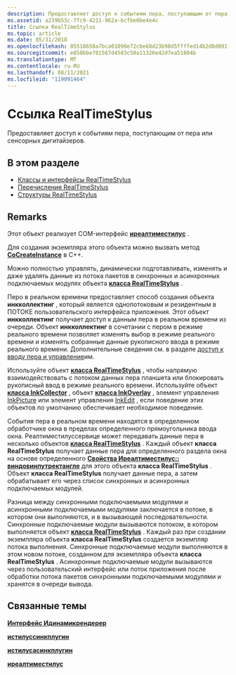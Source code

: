 ```yaml
---
description: Предоставляет доступ к событиям пера, поступающим от пера или сенсорных дигитайзеров.
ms.assetid: a239b53c-7fc9-4211-962a-6cfbe0be4e4c
title: Ссылка RealTimeStylus
ms.topic: article
ms.date: 05/31/2018
ms.openlocfilehash: 05518658a7bca01090e72cbe68d23b98d5ffffed14b2d8d091fa8c884e9f7c0f
ms.sourcegitcommit: e858bbe701567d4583c50a11326e42d7ea51804b
ms.translationtype: MT
ms.contentlocale: ru-RU
ms.lasthandoff: 08/11/2021
ms.locfileid: "119091464"
---
```

# <a name="realtimestylus-reference"></a>Ссылка RealTimeStylus

Предоставляет доступ к событиям пера, поступающим от пера или сенсорных дигитайзеров.

## <a name="in-this-section"></a>В этом разделе

-   [Классы и интерфейсы RealTimeStylus](realtimestylus-classes-and-interfaces.md)
-   [Перечисления RealTimeStylus](realtimestylus-enumerations.md)
-   [Структуры RealTimeStylus](realtimestylus-structures.md)

## <a name="remarks"></a>Remarks

Этот объект реализует COM-интерфейс [**иреалтиместилус**](/windows/desktop/api/RTSCom/nn-rtscom-irealtimestylus) .

Для создания экземпляра этого объекта можно вызвать метод [**CoCreateInstance**](/windows/win32/api/combaseapi/nf-combaseapi-cocreateinstance) в C++.

Можно полностью управлять, динамически подготавливать, изменять и даже удалять данные из потока пакетов в синхронных и асинхронных подключаемых модулях объекта [**класса RealTimeStylus**](realtimestylus-class.md) .

Перо в реальном времени предоставляет способ создания объекта **инкколлектинг** , который является однопотоковым и резидентным в ПОТОКЕ пользовательского интерфейса приложения. Этот объект **инкколлектинг** получает доступ к данным пера в реальном времени из очереди. Объект **инкколлектинг** в сочетании с пером в режиме реального времени позволяет изменять выбор в режиме реального времени и изменять собранные данные рукописного ввода в режиме реального времени. Дополнительные сведения см. в разделе [доступ к вводу пера и управление](accessing-and-manipulating-stylus-input.md)им.

Используйте объект [**класса RealTimeStylus**](realtimestylus-class.md) , чтобы напрямую взаимодействовать с потоком данных пера планшета или блокировать рукописный ввод в режиме реального времени. Используйте объект [**класса InkCollector**](inkcollector-class.md) , объект [**класса InkOverlay**](inkoverlay-class.md) , элемент управления [InkPicture](inkpicture-control-reference.md) или элемент управления [InkEdit](inkedit-control-reference.md) , если поведение этих объектов по умолчанию обеспечивает необходимое поведение.

События пера в реальном времени находятся в определенном обработчике окна в пределах определенного прямоугольника ввода окна. Реалтиместилуссервице может передавать данные пера в несколько объектов [**класса RealTimeStylus**](realtimestylus-class.md) . Каждый объект **класса RealTimeStylus** получает данные пера для определенного раздела окна на основе определенного [**Свойства Иреалтиместилус:: виндовинпутректангле**](/windows/desktop/api/RTSCom/nf-rtscom-irealtimestylus-get_windowinputrectangle) для этого объекта **класса RealTimeStylus** . Объект **класса RealTimeStylus** получает данные пера, а затем обрабатывает его через список синхронных и асинхронных подключаемых модулей.

Разница между синхронными подключаемыми модулями и асинхронными подключаемыми модулями заключается в потоке, в котором они выполняются, и в вызывающей последовательности. Синхронные подключаемые модули вызываются потоком, в котором выполняется объект [**класса RealTimeStylus**](realtimestylus-class.md) . Каждый раз при создании экземпляра объекта **класса RealTimeStylus** создается экземпляр потока выполнения. Синхронные подключаемые модули выполняются в этом новом потоке, созданном для экземпляра объекта **класса RealTimeStylus** . Асинхронные подключаемые модули вызываются через пользовательский интерфейс или поток приложения после обработки потока пакетов синхронными подключаемыми модулями и хранятся в очереди вывода.

## <a name="related-topics"></a>Связанные темы

<dl> <dt>

[**Интерфейс Идинамикрендерер**](/windows/desktop/api/RTSCom/nn-rtscom-idynamicrenderer)
</dt> <dt>

[**истилуссинкплугин**](/windows/win32/api/rtscom/nn-rtscom-istylussyncplugin)
</dt> <dt>

[**истилусасинкплугин**](/windows/win32/api/rtscom/nn-rtscom-istylusasyncplugin)
</dt> <dt>

[**иреалтиместилус**](/windows/desktop/api/RTSCom/nn-rtscom-irealtimestylus)
</dt> </dl>

 

 
